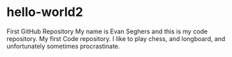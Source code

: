 # hello-world2
First GitHub Repository
My name is Evan Seghers and this is my code repository. My first Code repository. I like to play chess, and longboard, and unfortunately sometimes procrastinate.  
